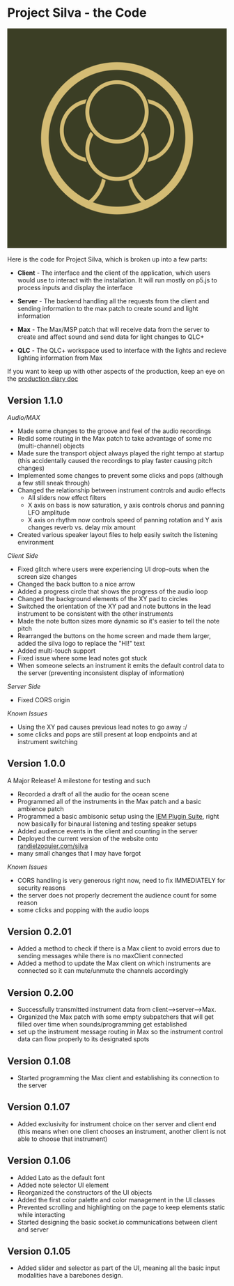 # Project Silva - the Code

![Silva logo](/assets/logo.png)

Here is the code for Project Silva, which is broken up into a few parts:

* __Client__ - The interface and the client of the application, which users would use to interact with the installation. It will run mostly on p5.js to process inputs and display the interface

* __Server__ - The backend handling all the requests from the client and sending information to the max patch to create sound and light information

* __Max__ - The Max/MSP patch that will receive data from the server to create and affect sound and send data for light changes to QLC+

* __QLC__ - The QLC+ workspace used to interface with the lights and recieve lighting information from Max

If you want to keep up with other aspects of the production, keep an eye on the [production diary doc](https://docs.google.com/document/d/1Qq62USnN8HzGdD988b3l1mzTnGUS9A-tbOBu56_dSDw/edit?usp=sharing)
## Version 1.1.0

_Audio/MAX_

* Made some changes to the groove and feel of the audio recordings
* Redid some routing in the Max patch to take advantage of some mc (multi-channel) objects
* Made sure the transport object always played the right tempo at startup (this accidentally caused the recordings to play faster causing pitch changes)
* Implemented some changes to prevent some clicks and pops (although a few still sneak through)
* Changed the relationship between instrument controls and audio effects
    - All sliders now effect filters
    - X axis on bass is now saturation, y axis controls chorus and panning LFO amplitude
    - X axis on rhythm now controls speed of panning rotation and Y axis changes reverb vs. delay mix amount
* Created various speaker layout files to help easily switch the listening environment

_Client Side_

* Fixed glitch where users were experiencing UI drop-outs when the screen size changes
* Changed the back button to a nice arrow
* Added a progress circle that shows the progress of the audio loop
* Changed the background elements of the XY pad to circles
* Switched the orientation of the XY pad and note buttons in the lead instrument to be consistent with the other instruments
* Made the note button sizes more dynamic so it's easier to tell the note pitch
* Rearranged the buttons on the home screen and made them larger, added the silva logo to replace the "HI!" text
* Added multi-touch support
* Fixed issue where some lead notes got stuck
* When someone selects an instrument it emits the default control data to the server (preventing inconsistent display of information)

_Server Side_

* Fixed CORS origin

_Known Issues_

* Using the XY pad causes previous lead notes to go away :/
* some clicks and pops are still present at loop endpoints and at instrument switching

## Version 1.0.0
A Major Release! A milestone for testing and such
* Recorded a draft of all the audio for the ocean scene
* Programmed all of the instruments in the Max patch and a basic ambience patch
* Programmed a basic ambisonic setup using the [IEM Plugin Suite](https://plugins.iem.at/docs/plugindescriptions/), right now basically for binaural listening and testing speaker setups
* Added audience events in the client and counting in the server
* Deployed the current version of the website onto [randielzoquier.com/silva](https://randielzoquier.com/silva)
* many small changes that I may have forgot

_Known Issues_

* CORS handling is very generous right now, need to fix IMMEDIATELY for security reasons
* the server does not properly decrement the audience count for some reason
* some clicks and popping with the audio loops

 ## Version 0.2.01
* Added a method to check if there is a Max client to avoid errors due to sending messages while there is no maxClient connected
* Added a method to update the Max client on which instruments are connected so it can mute/unmute the channels accordingly 
## Version 0.2.00
* Successfully transmitted instrument data from client-->server-->Max. 
* Organized the Max patch with some empty subpatchers that will get filled over time when sounds/programming get established
* set up the instrument message routing in Max so the instrument control data can flow properly to its designated spots
## Version 0.1.08
* Started programming the Max client and establishing its connection to the server
## Version 0.1.07
* Added exclusivity for instrument choice on ther server and client end (this means when one client chooses an instrument, another client is not able to choose that instrument)
## Version 0.1.06
* Added Lato as the default font
* Added note selector UI element
* Reorganized the constructors of the UI objects 
* Added the first color palette and color management in the UI classes
* Prevented scrolling and highlighting on the page to keep elements static while interacting
* Started designing the basic socket.io communications between client and server
## Version 0.1.05
* Added slider and selector as part of the UI, meaning all the basic input modalities have a barebones design. 
